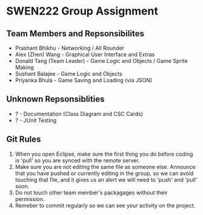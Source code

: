 # SWEN222 Group Assignment

## Team Members and Repsonsibilites
* Prashant Bhikhu - Networking / All Rounder
* Alex (Zhen) Wang - Graphical User Interface and Extras
* Donald Tang (Team Leader) - Game Logic and Objects / Game Sprite Making
* Sushant Balajee - Game Logic and Objects
* Priyanka Bhula  - Game Saving and Loading (via JSON)
## Unknown Repsonsiblities
* ? - Documentation (Class Diagram and CSC Cards)
* ? - JUnit Testing

## Git Rules
1. When you open Eclipse, make sure the first thing you do before coding is 'pull' so you are synced with the remote server.
2. Make sure you are not editing the same file as someone else. Announce that you have pushed or currently editing in the group, so we can avoid touching that file, and it gives us an alert we will need to 'push' and 'pull' soon.
3. Do not touch other team member's packagages without their permission. 
4. Remeber to commit regularly so we can see your activity on the project. 
